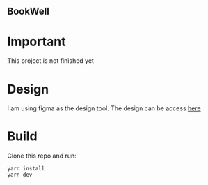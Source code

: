 ## BookWell

# Important
This project is not finished yet

# Design
I am using figma as the design tool. The design can be access [here](https://www.figma.com/file/jeWW0OGeuUpAvgwKABJCaO/BookWell?node-id=0%3A1)

# Build
Clone this repo and run:
```
yarn install
yarn dev
```

